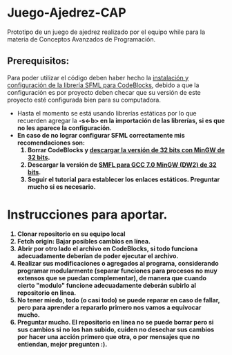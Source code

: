 # Juego-Ajedrez-CAP
Prototipo de un juego de ajedrez realizado por el equipo while para la materia de Conceptos Avanzados de Programación.

## Prerequisitos:
Para poder utilizar el código deben haber hecho la [instalación y configuración de la librería SFML para CodeBlocks](https://www.sfml-dev.org/tutorials/2.5/start-cb.php), debido a que la configuración es por proyecto deben checar que su versión de este proyecto esté configurada bien para su computadora.
- Hasta el momento se está usando librerías estáticas por lo que recuerden agregar la <b>-s<-b> en la importación de las librerías, si es que no les aparece la configuración.
- En caso de no lograr configurar SFML correctamente mis recomendaciones son:
  1. Borrar CodeBlocks y [descargar la versión de 32 bits con MinGW de 32 bits](https://www.fosshub.com/Code-Blocks.html?dwl=codeblocks-20.03-32bit-mingw-32bit-setup.exe).
  2. Descargar la versión de [SMFL para GCC 7.0 MinGW (DW2) de 32 bits](https://www.sfml-dev.org/files/SFML-2.5.1-windows-gcc-7.3.0-mingw-32-bit.zip).
  3. Seguir el tutorial para establecer los enlaces estáticos. <b>Preguntar mucho</b> si es necesario.
  
# Instrucciones para aportar.
1. Clonar repositorio en su equipo local
2. Fetch origin: Bajar posibles cambios en línea.
3. Abrir por otro lado el archivo en CodeBlocks, si todo funciona adecuadamente deberían de poder ejecutar el archivo.
4. Realizar sus modificaciones o agregados al programa, considerando programar modularmente (separar funciones para procesos no muy extensos que se puedan complementar), de manera que cuando cierto "modulo" funcione adecuadamente deberán subirlo al repositorio en linea.
5. No tener miedo, todo (o casi todo) se puede reparar en caso de fallar, pero para aprender a repararlo primero nos vamos a equivocar mucho.
6. Preguntar mucho. El repositorio en línea no se puede borrar pero si sus cambios si no los han subido, cuiden no desechar sus cambios por hacer una acción primero que otra, o por mensajes que no entiendan, mejor pregunten :).
